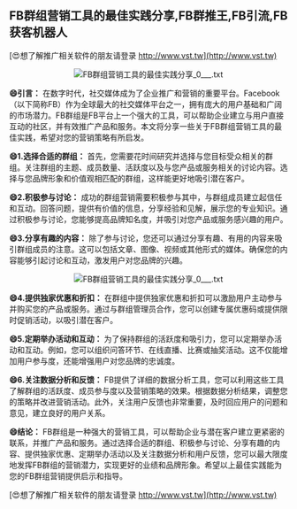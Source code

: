 ## **FB群组营销工具的最佳实践分享,FB群推王,FB引流,FB获客机器人**

[😍想了解推广相关软件的朋友请登录 http://www.vst.tw](http://www.vst.tw)

 <center><img src="https://vst.tw/MP4/tuiguang/png/7.png" alt="FB群组营销工具的最佳实践分享_0___.txt"></center>

**😄引言：**
在数字时代，社交媒体成为了企业推广和营销的重要平台。Facebook（以下简称FB）作为全球最大的社交媒体平台之一，拥有庞大的用户基础和广阔的市场潜力。FB群组是FB平台上一个强大的工具，可以帮助企业建立与用户直接互动的社区，并有效推广产品和服务。本文将分享一些关于FB群组营销工具的最佳实践，希望对您的营销策略有所启发。

**😄1.选择合适的群组：**
首先，您需要花时间研究并选择与您目标受众相关的群组。关注群组的主题、成员数量、活跃度以及与您产品或服务相关的讨论内容。选择与您品牌形象和价值观相匹配的群组，这样能更好地吸引潜在客户。

**😄2.积极参与讨论：**
成功的群组营销需要积极参与其中，与群组成员建立起信任和互动。回答问题，提供有价值的信息，分享经验和见解，展示您的专业知识。通过积极参与讨论，您能够提高品牌知名度，并吸引对您产品或服务感兴趣的用户。

**😄3.分享有趣的内容：**
除了参与讨论，您还可以通过分享有趣、有用的内容来吸引群组成员的注意。这可以包括文章、图像、视频或其他形式的媒体。确保您的内容能够引起讨论和互动，激发用户对您品牌的兴趣。

 <center><img src="https://vst.tw/MP4/tuiguang/png/0.png" alt="FB群组营销工具的最佳实践分享_0___.txt"></center>

**😄4.提供独家优惠和折扣：**
在群组中提供独家优惠和折扣可以激励用户主动参与并购买您的产品或服务。通过与群组管理员合作，您可以创建专属优惠码或提供限时促销活动，以吸引潜在客户。

**😄5.定期举办活动和互动：**
为了保持群组的活跃度和吸引力，您可以定期举办活动和互动。例如，您可以组织问答环节、在线直播、比赛或抽奖活动。这不仅能增加用户参与度，还能增强用户对您品牌的忠诚度。

**😄6.关注数据分析和反馈：**
FB提供了详细的数据分析工具，您可以利用这些工具了解群组的活跃度、成员参与度以及营销策略的效果。根据数据分析结果，调整您的策略并改进营销活动。此外，关注用户反馈也非常重要，及时回应用户的问题和意见，建立良好的用户关系。

**😄结论：**
FB群组是一种强大的营销工具，可以帮助企业与潜在客户建立更紧密的联系，并推广产品和服务。通过选择合适的群组、积极参与讨论、分享有趣的内容、提供独家优惠、定期举办活动以及关注数据分析和用户反馈，您可以最大限度地发挥FB群组的营销潜力，实现更好的业绩和品牌形象。希望以上最佳实践能为您的FB群组营销提供启示和指导。

[😍想了解推广相关软件的朋友请登录 http://www.vst.tw](http://www.vst.tw)



